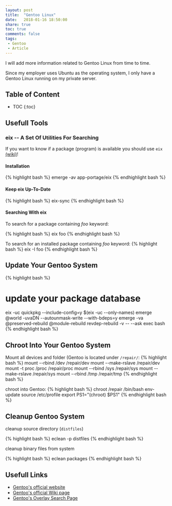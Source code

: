 ```yaml
---
layout: post
title:  "Gentoo Linux"
date:   2018-01-16 18:50:00
share: true
toc: true
comments: false
tags:
 - Gentoo
 - Article
---
```


I will add more information related to Gentoo Linux from time to time. 

Since my employer uses Ubuntu as the operating system, I only have a Gentoo Linux running on my private server.

## Table of Content
* TOC
{:toc}

## Usefull Tools

### eix -- A Set Of Utilities For Searching

If you want to know if a package (program) is available you should use `eix` [(wiki)](https://wiki.gentoo.org/wiki/Eix)!

#### Installation
{% highlight bash %}
emerge -av app-portage/eix
{% endhighlight bash %}

#### Keep eix Up-To-Date
{% highlight bash %}
eix-sync
{% endhighlight bash %}

#### Searching With eix
To search for a package containing *foo* keyword: 

{% highlight bash %}
eix foo
{% endhighlight bash %}

To search for an installed package containing *foo* keyword:
{% highlight bash %}
eix -I foo
{% endhighlight bash %}

## Update Your Gentoo System

{% highlight bash %}
# update your package database
eix -uc 
quickpkg --include-config=y $(eix -uc --only-names) 
emerge @world -uvaDN --autounmask-write --with-bdeps=y
emerge -va @preserved-rebuild @module-rebuild 
revdep-rebuild -v -- --ask exec bash
{% endhighlight bash %}


## Chroot Into Your Gentoo System

Mount all devices and folder (Gentoo is located under `/repair/`:
{% highlight bash %}
mount --rbind /dev /repair/dev
mount --make-rslave /repair/dev
mount -t proc /proc /repair/proc
mount --rbind /sys /repair/sys
mount --make-rslave /repair/sys
mount --rbind /tmp /repair/tmp
{% endhighlight bash %}

chroot into Gentoo:
{% highlight bash %}
chroot /repair /bin/bash
env-update
source /etc/profile
export PS1="(chroot) $PS1"
{% endhighlight bash %}

## Cleanup Gentoo System

cleanup source directory (`distfiles`)

{% highlight bash %}
eclean -p distfiles
{% endhighlight bash %}

cleanup binary files from system

{% highlight bash %}
eclean packages
{% endhighlight bash %}

## Usefull Links
* [Gentoo's official website](https://www.gentoo.org/ "Gentoo's official website")
* [Gentoo's official Wiki page](https://wiki.gentoo.org/wiki/Main_Page "Gentoo's official Wiki page")
* [Gentoo's Overlay Search Page](http://gpo.zugaina.org/ "Gentoo's Overlay Search Page")
